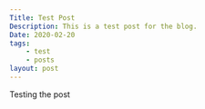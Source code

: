 ```yaml
---
Title: Test Post
Description: This is a test post for the blog. 
Date: 2020-02-20
tags: 
    - test
    - posts
layout: post
---
```

Testing the post